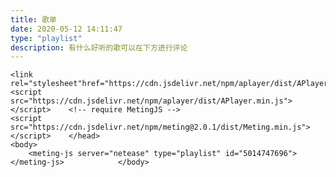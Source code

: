 ```yaml
---
title: 歌单
date: 2020-05-12 14:11:47
type: "playlist"
description: 有什么好听的歌可以在下方进行评论
---
```


<!--下方为歌单代码  自动隐藏了，勿动-->

<!DOCTYPE html> <html> 	<head> 		<meta charset="utf-8" /> 		<title></title>	 	<!-- require APlayer --> 	
    <link rel="stylesheet"href="https://cdn.jsdelivr.net/npm/aplayer/dist/APlayer.min.css"> 
    <script src="https://cdn.jsdelivr.net/npm/aplayer/dist/APlayer.min.js"></script> 	<!-- require MetingJS --> 
    <script src="https://cdn.jsdelivr.net/npm/meting@2.0.1/dist/Meting.min.js"></script> 	</head> 
    <body>  
        <meting-js server="netease" type="playlist" id="5014747696"></meting-js> 		 	</body>
</html>

